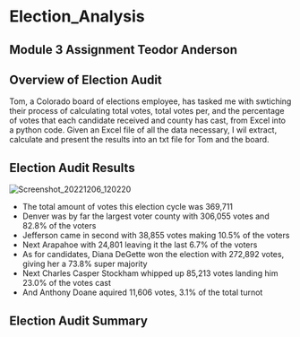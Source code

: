 # Election_Analysis
## Module 3 Assignment Teodor Anderson

## Overview of Election Audit

Tom, a Colorado board of elections employee, has tasked me with swtiching their process of calculating total votes, total votes per, and the percentage of votes that each candidate received and county has cast, from Excel into a python code. Given an Excel file of all the data necessary, I wil extract, calculate and present the results into an txt file for Tom and the board.

## Election Audit Results

![Screenshot_20221206_120220](https://user-images.githubusercontent.com/116928193/206011054-b30020cb-6dbb-4ad6-b5e8-4726f4854d94.png)

* The total amount of votes this election cycle was 369,711
* Denver was by far the largest voter county with 306,055 votes and 82.8% of the voters
* Jefferson came in second with 38,855 votes making 10.5% of the voters
* Next Arapahoe with 24,801 leaving it the last 6.7% of the voters
* As for candidates, Diana DeGette won the election with 272,892 votes, giving her a 73.8% super majority
* Next Charles Casper Stockham whipped up 85,213 votes landing him 23.0% of the votes cast
* And Anthony Doane aquired 11,606 votes, 3.1% of the total turnot
## Election Audit Summary

